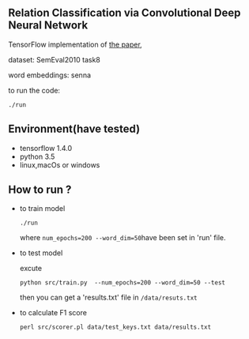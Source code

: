 ## Relation Classification via Convolutional Deep Neural Network

TensorFlow implementation of [the paper](http://www.aclweb.org/anthology/C14-1220),

dataset: SemEval2010 task8

word embeddings: senna

to run the code:
```
./run
```

## Environment(have tested)
- tensorflow 1.4.0
- python 3.5
- linux,macOs or windows

## How to run ?

- to train model

    `./run`
    
    where ```num_epochs=200 --word_dim=50```have been set in 'run' file.
-  to test model
 
    excute 

    `python src/train.py  --num_epochs=200 --word_dim=50 --test`

    then you can get a 'results.txt'  file in ```/data/resuts.txt```

- to calculate F1 score

    ```perl src/scorer.pl data/test_keys.txt data/results.txt```



